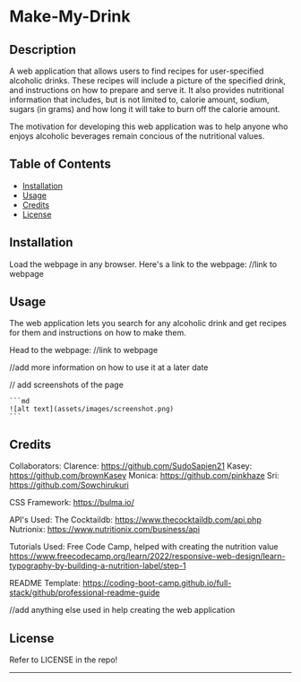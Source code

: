 # Make-My-Drink

## Description
A web application that allows users to find recipes for user-specified alcoholic drinks. These recipes will include a picture of the specified drink, and instructions on how to prepare and serve it. It also provides nutritional information that includes, but is not limited to, calorie amount, sodium, sugars (in grams) and how long it will take to burn off the calorie amount.

The motivation for developing this web application was to help anyone who enjoys alcoholic beverages remain concious of the nutritional values.

## Table of Contents

- [Installation](#installation)
- [Usage](#usage)
- [Credits](#credits)
- [License](#license)

## Installation
Load the webpage in any browser. Here's a link to the webpage: //link to webpage

## Usage
The web application lets you search for any alcoholic drink and get recipes for them and instructions on how to make them.

Head to the webpage: //link to webpage

//add more information on how to use it at a later date


// add screenshots of the page

    ```md
    ![alt text](assets/images/screenshot.png)
    ```

## Credits

Collaborators:
Clarence: https://github.com/SudoSapien21 
Kasey: https://github.com/brownKasey
Monica: https://github.com/pinkhaze
Sri: https://github.com/Sowchirukuri

CSS Framework: https://bulma.io/

API's Used:
The Cocktaildb: https://www.thecocktaildb.com/api.php
Nutrionix: https://www.nutritionix.com/business/api

Tutorials Used:
Free Code Camp, helped with creating the nutrition value
https://www.freecodecamp.org/learn/2022/responsive-web-design/learn-typography-by-building-a-nutrition-label/step-1

README Template:
https://coding-boot-camp.github.io/full-stack/github/professional-readme-guide

//add anything else used in help creating the web application

## License
Refer to LICENSE in the repo!

---